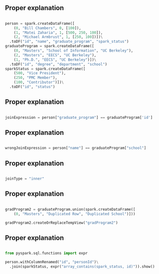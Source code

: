 
## Proper explanation
```python

person = spark.createDataFrame([
    (0, "Bill Chambers", 0, [100]),
    (1, "Matei Zaharia", 1, [500, 250, 100]),
    (2, "Michael Armbrust", 1, [250, 100])])\
  .toDF("id", "name", "graduate_program", "spark_status")
graduateProgram = spark.createDataFrame([
    (0, "Masters", "School of Information", "UC Berkeley"),
    (2, "Masters", "EECS", "UC Berkeley"),
    (1, "Ph.D.", "EECS", "UC Berkeley")])\
  .toDF("id", "degree", "department", "school")
sparkStatus = spark.createDataFrame([
    (500, "Vice President"),
    (250, "PMC Member"),
    (100, "Contributor")])\
  .toDF("id", "status")


```
## Proper explanation
```python

joinExpression = person["graduate_program"] == graduateProgram['id']


```
## Proper explanation
```python

wrongJoinExpression = person["name"] == graduateProgram["school"]


```
## Proper explanation
```python

joinType = "inner"


```
## Proper explanation
```python

gradProgram2 = graduateProgram.union(spark.createDataFrame([
    (0, "Masters", "Duplicated Row", "Duplicated School")]))

gradProgram2.createOrReplaceTempView("gradProgram2")


```
## Proper explanation
```python

from pyspark.sql.functions import expr

person.withColumnRenamed("id", "personId")\
  .join(sparkStatus, expr("array_contains(spark_status, id)")).show()

```
